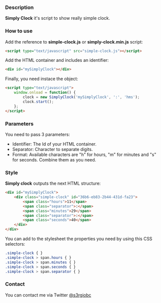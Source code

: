 ### **Description**
**Simply Clock** it's script to show really simple clock.

### **How to use**

Add the reference to **simple-clock.js** or **simply-clock.min.js** script:

```html
<script type="text/javascript" src="simple-clock.js"></script>
```

Add the HTML container and includes an identifier:

```html
<div id="mySimplyClock"></div>
```

Finally, you need instace the object:

```html
<script type="text/javascript">
    window.onload = function() {
        clock = new SimplyClock('mySimplyClock', ':', 'hms');
        clock.start();
    };
</script>
```
### **Parameters**

You need to pass 3 parameters:

  * Identifier: The Id of your HTML container.
  * Separator: Character to separate digits.
  * Format: Available characters are "h" for hours, "m" for minutes and "s" for seconds. Combine them as you need.
  
### **Style**

**Simply clock** outputs the next HTML structure:

```html
<div id="mySimplyClock">
    <div class="simple-clock" id="36b6-eb83-2b44-431d-fa23">
        <span class="hours">11</span>
        <span class="separator">:</span>
        <span class="minutes">29</span>
        <span class="separator">:</span>
        <span class="seconds">40</span>
    </div>
</div>
```

You can add to the stylesheet the properties you need by using this CSS selectors:

```css
.simple-clock { }
.simple-clock > span.hours { }
.simple-clock > span.minutes { }
.simple-clock > span.seconds { }
.simple-clock > span.separator { }
```

### **Contact**
You can contact me via Twitter [@s3rgiobc](https://twitter.com/s3rgiobc)
